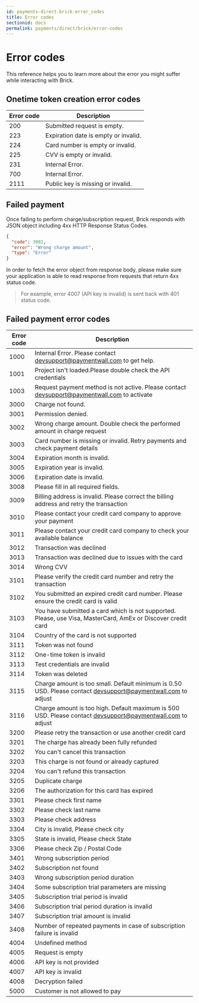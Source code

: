 ```yaml
---
id: payments-direct-brick-error_codes
title: Error codes
sectionid: docs
permalink: payments/direct/brick/error-codes
---
```


# Error codes

This reference helps you to learn more about the error you might suffer while interacting with Brick.

## Onetime token creation error codes

|Error code|Description|
|---|---|
|200|Submitted request is empty.|
|223|Expiration date is empty or invalid.|
|224|Card number is empty or invalid.|
|225|CVV is empty or invalid.|
|231|Internal Error.|
|700|Internal Error.|
|2111| Public key is missing or invalid.|

## Failed payment

Once failing to perform charge/subscription request, Brick responds with JSON object including 4xx HTTP Response Status Codes.

```json
{
  "code": 3002,
  "error": "Wrong charge amount",
  "type": "Error"
}
```
In order to fetch the error object from response body, please make sure your application is able to read response from requests that return 4xx status code.

> For example, error 4007 (API key is invalid) is sent back with 401 status code.

## Failed payment error codes

| Error code | Description|
|-----|-----|
|1000| Internal Error. Please contact [devsupport@paymentwall.com](mailto:devsupport@paymentwall.com) to get help.|
|1001| Project isn't loaded.Please double check the API credentials|
|1003| Request payment method is not active. Please contact [devsupport@paymentwall.com](mailto:devsupport@paymentwall.com) to activate|
|3000| Charge not found.|
|3001| Permission denied.|
|3002| Wrong charge amount. Double check the performed amount in charge request |
|3003| Card number is missing or invalid. Retry payments and check payment details|
|3004| Expiration month is invalid.|
|3005| Expiration year is invalid.|
|3006| Expiration date is invalid.|
|3008| Please fill in all required fields.|
|3009| Billing address is invalid. Please correct the billing address and retry the transaction|
|3010| Please contact your credit card company to approve your payment|
|3011| Please contact your credit card company to check your available balance|
|3012| Transaction was declined|
|3013| Transaction was declined due to issues with the card|
|3014| Wrong CVV|
|3101| Please verify the credit card number and retry the transaction|
|3102| You submitted an expired credit card number. Please ensure the credit card is valid|
|3103| You have submitted a card which is not supported. Please, use Visa, MasterCard, AmEx or Discover credit card|
|3104| Country of the card is not supported|
|3111| Token was not found|
|3112| One-time token is invalid|
|3113| Test credentials are invalid|
|3114| Token was deleted|
|3115| Charge amount is too small. Default minimum is 0.50 USD. Please contact [devsupport@paymentwall.com](mailto:devsupport@paymentwall.com) to adjust|
|3116| Charge amount is too high. Default maximum is 500 USD. Please contact [devsupport@paymentwall.com](mailto:devsupport@paymentwall.com) to adjust|
|3200| Please retry the transaction or use another credit card|
|3201| The charge has already been fully refunded|
|3202| You can't cancel this transaction|
|3203| This charge is not found or already captured|
|3204| You can't refund this transaction|
|3205| Duplicate charge|
|3206| The authorization for this card has expired|
|3301| Please check first name|
|3302| Please check last name|
|3303| Please check address|
|3304| City is invalid, Please check city|
|3305| State is invalid, Please check State|
|3306| Please check Zip / Postal Code|
|3401| Wrong subscription period|
|3402| Subscription not found|
|3403| Wrong subscription period duration|
|3404| Some subscription trial parameters are missing|
|3405| Subscription trial period is invalid|
|3406| Subscription trial period duration is invalid|
|3407| Subscription trial amount is invalid|
|3408| Number of repeated payments in case of subscription failure is invalid|
|4004| Undefined method|
|4005| Request is empty|
|4006| API key is not provided|
|4007| API key is invalid|
|4008| Decryption failed|
|5000| Customer is not allowed to pay|
